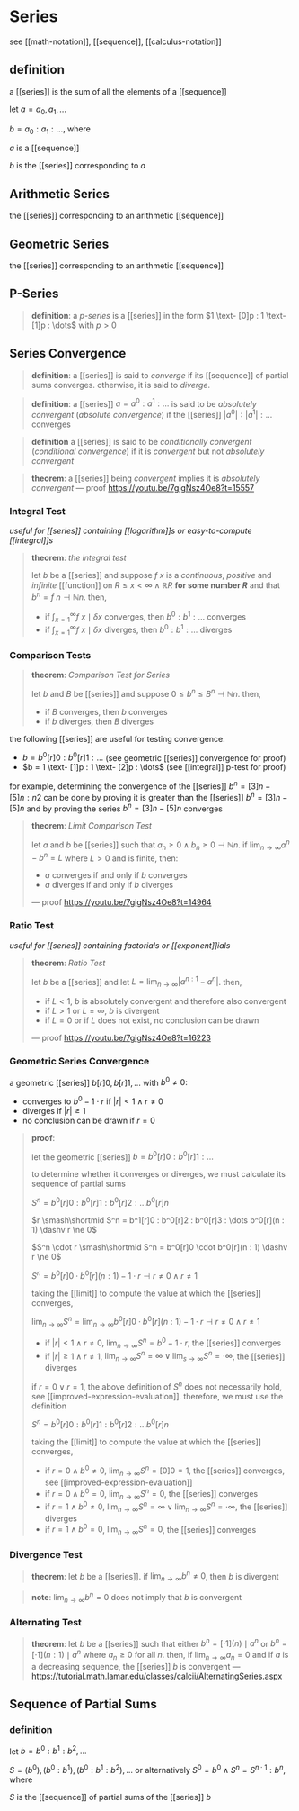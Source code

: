 # Series

see [[math-notation]], [[sequence]], [[calculus-notation]]

## definition

a [[series]] is the sum of all the elements of a [[sequence]]

let $a = a_0, a_1, \dots$

$b = a_0 : a_1 : \dots$, where

$a$ is a [[sequence]]

$b$ is the [[series]] corresponding to $a$

## Arithmetic Series

the [[series]] corresponding to an arithmetic [[sequence]]

## Geometric Series

the [[series]] corresponding to an arithmetic [[sequence]]

## P-Series

> **definition**: a _p-series_ is a [[series]] in the form $1 \text- [0]p : 1 \text- [1]p : \dots$ with $p > 0$

## Series Convergence

> **definition**: a [[series]] is said to _converge_ if its [[sequence]] of partial sums converges. otherwise, it is said to _diverge_.

> **definition**: a [[series]] $a = a^0 : a^1 : \dots$ is said to be _absolutely convergent_ (_absolute convergence_) if the [[series]] $|a^0| : |a^1| : \dots$ converges

> **definition** a [[series]] is said to be _conditionally convergent_ (_conditional convergence_) if it is _convergent_ but not _absolutely convergent_

> **theorem**: a [[series]] being _convergent_ implies it is _absolutely convergent_ &mdash; proof <https://youtu.be/7gigNsz4Oe8?t=15557>

### Integral Test

_useful for [[series]] containing [[logarithm]]s or easy-to-compute [[integral]]s_

> **theorem**: _the integral test_
>
> let $b$ be a [[series]] and suppose $f\ x$ is a _continuous_, _positive_ and _infinite_ [[function]] on $R \le x < \infty \land \mathbb R R$ **for some number $R$** and that $b^n = f\ n \dashv \mathbb N n$. then,
>
> - if $\int_{x = 1}^{\infty} f\ x \mid \delta x$ converges, then $b^0 : b^1 : \dots$ converges
> - if $\int_{x = 1}^{\infty} f\ x \mid \delta x$ diverges, then $b^0 : b^1 : \dots$ diverges

### Comparison Tests

> **theorem**: _Comparison Test for Series_
>
> let $b$ and $B$ be [[series]] and suppose $0 \le b^n \le B^n \dashv \mathbb N n$. then,
>
> - if $B$ converges, then $b$ converges
> - if $b$ diverges, then $B$ diverges

the following [[series]] are useful for testing convergence:

- $b = b^0[r]0 : b^0[r]1 : \dots$ (see geometric [[series]] convergence for proof)
- $b = 1 \text- [1]p : 1 \text- [2]p : \dots$ (see [[integral]] p-test for proof)

for example, determining the convergence of the [[series]] $b^n = [3]n - [5]n : n2$ can be done by proving it is greater than the [[series]] $b^n = [3]n - [5]n$ and by proving the series $b^n = [3]n - [5]n$ converges

> **theorem**: _Limit Comparison Test_
>
> let $a$ and $b$ be [[series]] such that $a_n \ge 0 \land b_n \ge 0 \dashv \mathbb N n$. if $\lim_{n \to \infty} a^n - b^n = L$ where $L > 0$ and is finite, then:
>
> - $a$ converges if and only if $b$ converges
> - $a$ diverges if and only if $b$ diverges
>
> &mdash; proof <https://youtu.be/7gigNsz4Oe8?t=14964>

### Ratio Test

_useful for [[series]] containing factorials or [[exponent]]ials_

> **theorem**: _Ratio Test_
>
> let $b$ be a [[series]] and let $L = \lim_{n \to \infty} |a^{n : 1} - a^n|$. then,
>
> - if $L < 1$, $b$ is absolutely convergent and therefore also convergent
> - if $L > 1$ or $L = \infty$, $b$ is divergent
> - if $L = 0$ or if $L$ does not exist, no conclusion can be drawn
>
> &mdash; proof <https://youtu.be/7gigNsz4Oe8?t=16223>

### Geometric Series Convergence

a geometric [[series]] $b[r]0, b[r]1, \dots$ with $b^0 \ne 0$:

- converges to $b^0 - 1 \cdot r$ if $|r| < 1 \land r \ne 0$
- diverges if $|r| \ge 1$
- no conclusion can be drawn if $r = 0$

> **proof**:
>
> let the geometric [[series]] $b = b^0[r]0 : b^0[r]1 : \dots$
>
> to determine whether it converges or diverges, we must calculate its sequence of partial sums
>
> $S^n = b^0[r]0 : b^0[r]1 : b^0[r]2 : \dots b^0[r]n$
>
> $r \smash\shortmid S^n = b^1[r]0 : b^0[r]2 : b^0[r]3 : \dots b^0[r](n : 1) \dashv r \ne 0$
>
> $S^n \cdot r \smash\shortmid S^n = b^0[r]0 \cdot b^0[r](n : 1) \dashv r \ne 0$
>
> $S^n = b^0[r]0 \cdot b^0[r](n : 1) - 1 \cdot r \dashv r \ne 0 \land r \ne 1$
>
> taking the [[limit]] to compute the value at which the [[series]] converges,
>
> $\lim_{n \to \infty} S^n = \lim_{n \to \infty} b^0[r]0 \cdot b^0[r](n : 1) - 1 \cdot r \dashv r \ne 0 \land r \ne 1$
>
> - if $|r| < 1 \land r \ne 0$, $\lim_{n \to \infty} S^n = b^0 - 1 \cdot r$, the [[series]] converges
> - if $|r| \ge 1 \land r \ne 1$, $\lim_{n \to \infty} S^n = \infty \lor \lim_{s \to \infty} S^n = \cdot \infty$, the [[series]] diverges
>
> if $r = 0 \lor r = 1$, the above definition of $S^n$ does not necessarily hold, see [[improved-expression-evaluation]]. therefore, we must use the definition
>
> $S^n = b^0[r]0 : b^0[r]1 : b^0[r]2 : \dots b^0[r]n$
>
> taking the [[limit]] to compute the value at which the [[series]] converges,
>
> - if $r = 0 \land b^0 \ne 0$, $\lim_{n \to \infty} S^n = [0]0 = 1$, the [[series]] converges, see [[improved-expression-evaluation]]
> - if $r = 0 \land b^0 = 0$, $\lim_{n \to \infty} S^n = 0$, the [[series]] converges
> - if $r = 1 \land b^0 \ne 0$, $\lim_{n \to \infty} S^n = \infty \lor \lim_{n \to \infty} S^n = \cdot \infty$, the [[series]] diverges
> - if $r = 1 \land b^0 = 0$, $\lim_{n \to \infty} S^n = 0$, the [[series]] converges

### Divergence Test

> **theorem**: let $b$ be a [[series]]. if $\lim_{n \to \infty} b^n \ne 0$, then $b$ is divergent

> **note**: $\lim_{n \to \infty} b^n = 0$ does not imply that $b$ is convergent

### Alternating Test

> **theorem**: let $b$ be a [[series]] such that either $b^n = [\cdot 1](n) \mid a^n$ or $b^n = [\cdot 1](n : 1) \mid a^n$ where $a_n \ge 0$ for all $n$. then, if $\lim_{n \to \infty} a_n = 0$ and if $a$ is a decreasing sequence, the [[series]] $b$ is convergent &mdash; <https://tutorial.math.lamar.edu/classes/calcii/AlternatingSeries.aspx>

## Sequence of Partial Sums

### definition

let $b = b^0 : b^1 : b^2, \dots$

$S = (b^0), (b^0 : b^1), (b^0 : b^1 : b^2), \dots$ or alternatively $S^0 = b^0 \land S^n = S^{n \cdot 1} : b^n$, where

$S$ is the [[sequence]] of partial sums of the [[series]] $b$
